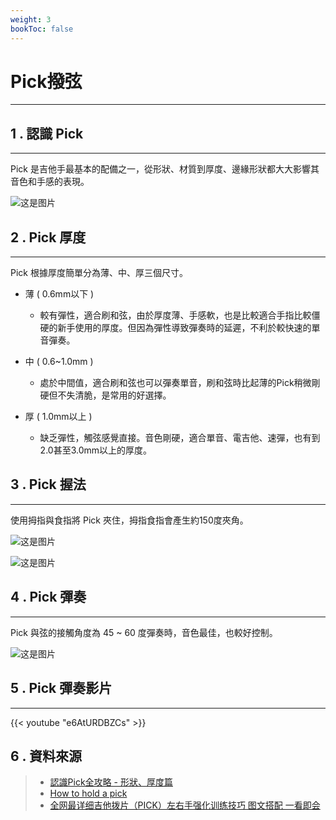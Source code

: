 ```yaml
---
weight: 3
bookToc: false
---
```


# Pick撥弦

---

## 1 . 認識 Pick 

---

Pick 是吉他手最基本的配備之一，從形狀、材質到厚度、邊緣形狀都大大影響其音色和手感的表現。

![这是图片](/認識吉他/吉他姿勢/guitar-2.jpg)

## 2 . Pick 厚度

---

Pick 根據厚度簡單分為薄、中、厚三個尺寸。

- 薄 ( 0.6mm以下 )

  - 較有彈性，適合刷和弦，由於厚度薄、手感軟，也是比較適合手指比較僵硬的新手使用的厚度。但因為彈性導致彈奏時的延遲，不利於較快速的單音彈奏。

- 中 ( 0.6~1.0mm )

  - 處於中間值，適合刷和弦也可以彈奏單音，刷和弦時比起薄的Pick稍微剛硬但不失清脆，是常用的好選擇。

- 厚 ( 1.0mm以上 )

  - 缺乏彈性，觸弦感覺直接。音色剛硬，適合單音、電吉他、速彈，也有到2.0甚至3.0mm以上的厚度。 

## 3 . Pick 握法 

---

使用拇指與食指將 Pick 夾住，拇指食指會產生約150度夾角。

![这是图片](/認識吉他/吉他姿勢/guitar-3.jpg)

![这是图片](/認識吉他/吉他姿勢/guitar-4.jpg)

## 4 . Pick 彈奏 

---

Pick 與弦的接觸角度為 45 ~ 60 度彈奏時，音色最佳，也較好控制。

![这是图片](/認識吉他/吉他姿勢/guitar-5.jpg)

## 5 . Pick 彈奏影片

---

{{< youtube "e6AtURDBZCs" >}}

## 6 . 資料來源

> - [認識Pick全攻略 - 形狀、厚度篇](https://www.syanchingmusic.com/article2_detail_78.htm)  
> - [How to hold a pick](https://nycguitarschool.com/how-to-nbsp-hold-nbsp-a-nbsp-pick/)  
> - [全网最详细吉他拨片（PICK）左右手强化训练技巧 图文搭配 一看即会](https://zhuanlan.zhihu.com/p/456442554)
